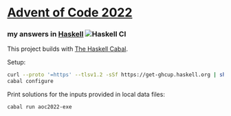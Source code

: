 # [Advent of Code 2022](https://adventofcode.com/2022)
### my answers in [Haskell](https://www.haskell.org/) ![Haskell CI](https://github.com/ephemient/aoc2022/workflows/Haskell%20CI/badge.svg)

This project builds with [The Haskell Cabal](https://www.haskell.org/cabal/).

Setup:

```sh
curl --proto '=https' --tlsv1.2 -sSf https://get-ghcup.haskell.org | sh
cabal configure
```

Print solutions for the inputs provided in local data files:

```sh
cabal run aoc2022-exe
```
